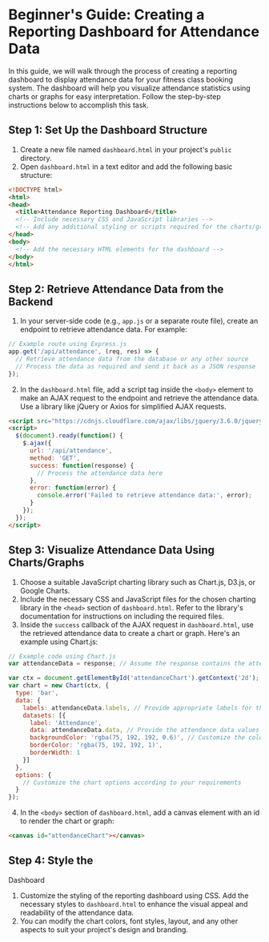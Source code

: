 # Beginner's Guide: Creating a Reporting Dashboard for Attendance Data

In this guide, we will walk through the process of creating a reporting dashboard to display attendance data for your fitness class booking system. The dashboard will help you visualize attendance statistics using charts or graphs for easy interpretation. Follow the step-by-step instructions below to accomplish this task.

## Step 1: Set Up the Dashboard Structure
1. Create a new file named `dashboard.html` in your project's `public` directory.
2. Open `dashboard.html` in a text editor and add the following basic structure:
```html
<!DOCTYPE html>
<html>
<head>
  <title>Attendance Reporting Dashboard</title>
  <!-- Include necessary CSS and JavaScript libraries -->
  <!-- Add any additional styling or scripts required for the charts/graphs -->
</head>
<body>
  <!-- Add the necessary HTML elements for the dashboard -->
</body>
</html>
```

## Step 2: Retrieve Attendance Data from the Backend
1. In your server-side code (e.g., `app.js` or a separate route file), create an endpoint to retrieve attendance data. For example:
```javascript
// Example route using Express.js
app.get('/api/attendance', (req, res) => {
  // Retrieve attendance data from the database or any other source
  // Process the data as required and send it back as a JSON response
});
```
2. In the `dashboard.html` file, add a script tag inside the `<body>` element to make an AJAX request to the endpoint and retrieve the attendance data. Use a library like jQuery or Axios for simplified AJAX requests.
```html
<script src="https://cdnjs.cloudflare.com/ajax/libs/jquery/3.6.0/jquery.min.js"></script>
<script>
  $(document).ready(function() {
    $.ajax({
      url: '/api/attendance',
      method: 'GET',
      success: function(response) {
        // Process the attendance data here
      },
      error: function(error) {
        console.error('Failed to retrieve attendance data:', error);
      }
    });
  });
</script>
```

## Step 3: Visualize Attendance Data Using Charts/Graphs
1. Choose a suitable JavaScript charting library such as Chart.js, D3.js, or Google Charts.
2. Include the necessary CSS and JavaScript files for the chosen charting library in the `<head>` section of `dashboard.html`. Refer to the library's documentation for instructions on including the required files.
3. Inside the `success` callback of the AJAX request in `dashboard.html`, use the retrieved attendance data to create a chart or graph. Here's an example using Chart.js:
```javascript
// Example code using Chart.js
var attendanceData = response; // Assume the response contains the attendance data in the required format

var ctx = document.getElementById('attendanceChart').getContext('2d');
var chart = new Chart(ctx, {
  type: 'bar',
  data: {
    labels: attendanceData.labels, // Provide appropriate labels for the chart
    datasets: [{
      label: 'Attendance',
      data: attendanceData.data, // Provide the attendance data values
      backgroundColor: 'rgba(75, 192, 192, 0.6)', // Customize the colors as needed
      borderColor: 'rgba(75, 192, 192, 1)',
      borderWidth: 1
    }]
  },
  options: {
    // Customize the chart options according to your requirements
  }
});
```
4. In the `<body>` section of `dashboard.html`, add a canvas element with an id to render the chart or graph:
```html
<canvas id="attendanceChart"></canvas>
```

## Step 4: Style the

 Dashboard
1. Customize the styling of the reporting dashboard using CSS. Add the necessary styles to `dashboard.html` to enhance the visual appeal and readability of the attendance data.
2. You can modify the chart colors, font styles, layout, and any other aspects to suit your project's design and branding.

